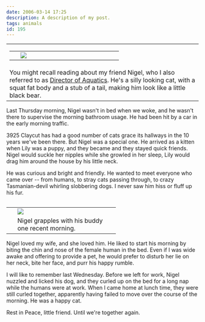 ```yaml
---
date: 2006-03-14 17:25
description: A description of my post.
tags: animals
id: 195
---
```

<table><tr><td><table cellpadding="2" align="center"><tr><td width="5" rowspan="2"><spacer type="block" width="5" height="1"></spacer></td><td width="250" ><img src="/img/nigel1.jpg"/></td></tr></table></td></tr>

<tr><td>You might recall reading about my friend Nigel, who I also referred to as <a href="http://theskinnyonbenny.com/blog2/archives/172">Director of Aquatics</a>.  He's a silly looking cat, with a squat fat body and a stub of a tail, making him look like a little black bear.</td></tr></table><!--more-->
Last Thursday morning, Nigel wasn't in bed when we woke, and he wasn't there to supervise the morning bathroom usage.  He had been hit by a car in the early morning traffic.

3925 Claycut has had a good number of cats grace its hallways in the 10 years we've been there.  But Nigel was a special one.  He arrived as a kitten when Lily was a puppy, and they became and they stayed quick friends.  Nigel would suckle her nipples while she growled in her sleep, Lily would drag him around the house by his little neck.

He was curious and bright and friendly.  He wanted to meet everyone who came over -- from humans, to stray cats passing through, to crazy Tasmanian-devil whirling slobbering dogs.  I never saw him hiss or fluff up his fur.

<table cellpadding="2" align="right"><tr><td width="5" rowspan="2"><spacer type="block" width="5" height="1"></spacer></td><td width="250" ><img src="/img/nigel_lily.jpg"/></td></tr><tr><td class="caption" width="250">Nigel grapples with his buddy one recent morning.</td></tr></table>

Nigel loved my wife, and she loved him.  He liked to start his morning by biting the chin and nose of the female human in the bed.  Even if I was wide awake and offering to provide a pet, he would prefer to disturb her lie on her neck, bite her face, and purr his happy rumble.

I will like to remember last Wednesday.  Before we left for work, Nigel nuzzled and licked his dog, and they curled up on the bed for a long nap while the humans were at work.  When I came home at lunch time, they were still curled together, apparently having failed to move over the course of the morning.  He was a happy cat.

Rest in Peace, little friend.  Until we're together again.